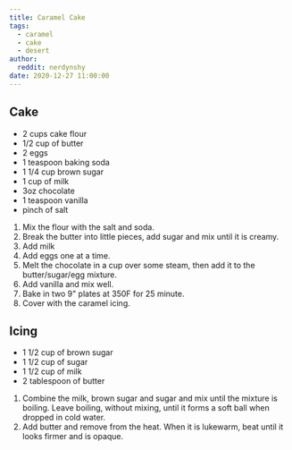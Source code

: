 ```yaml
---
title: Caramel Cake
tags: 
  - caramel
  - cake
  - desert
author:
  reddit: nerdynshy
date: 2020-12-27 11:00:00
---
```


## Cake
- 2 cups cake flour
- 1/2 cup of butter
- 2 eggs
- 1 teaspoon baking soda
- 1 1/4 cup brown sugar
- 1 cup of milk
- 3oz chocolate
- 1 teaspoon vanilla
- pinch of salt

1. Mix the flour with the salt and soda.
2. Break the butter into little pieces, add sugar and mix until it is creamy.
3. Add milk
4. Add eggs one at a time.
5. Melt the chocolate in a cup over some steam, then add it to the butter/sugar/egg mixture.
6. Add vanilla and mix well.
7. Bake in two 9" plates at 350F for 25 minute.
8. Cover with the caramel icing.

## Icing
- 1 1/2 cup of brown sugar
- 1 1/2 cup of sugar
- 1 1/2 cup of milk
- 2 tablespoon of butter

1. Combine the milk, brown sugar and sugar and mix until the mixture is boiling. Leave boiling, without mixing, until it forms a soft ball when dropped in cold water.
2. Add butter and remove from the heat. When it is lukewarm, beat until it looks firmer and is opaque.